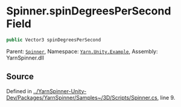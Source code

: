 # Spinner.spinDegreesPerSecond Field


```csharp
public Vector3 spinDegreesPerSecond
```



<div class="class-metadata">

Parent: [`Spinner`](/api/csharp/yarn.unity.example/spinner.md), Namespace: [`Yarn.Unity.Example`](/api/csharp/yarn.unity.example/README.md), Assembly: YarnSpinner.dll
</div>

## Source
Defined in [../YarnSpinner-Unity-Dev/Packages/YarnSpinner/Samples~/3D/Scripts/Spinner.cs](https://github.com/YarnSpinnerTool/YarnSpinner-Unity//blob/develop/Samples~/3D/Scripts/Spinner.cs#L9), line 9.

